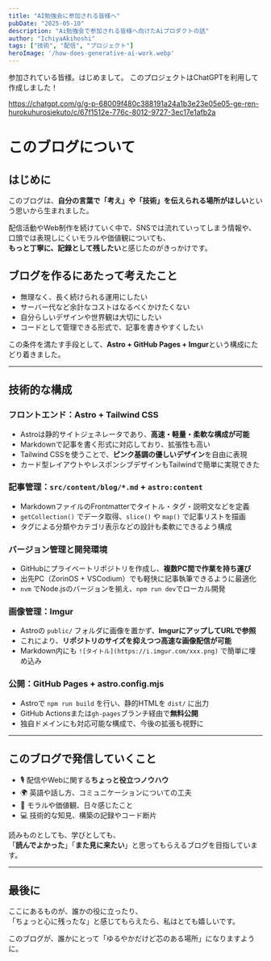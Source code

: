 ```yaml
---
title: "AI勉強会に参加される皆様へ"
pubDate: "2025-05-10"
description: "Ai勉強会で参加される皆様へ向けたAiプロダクトの話"
author: "IchiyaAkihoshi"
tags: ["技術", "配信", "プロジェクト"]
heroImage: '/how-does-generative-ai-work.webp'
---
```


参加されている皆様。はじめまして。
このプロジェクトはChatGPTを利用して作成しました！

https://chatgpt.com/g/g-p-68009f480c388191a24a1b3e23e05e05-ge-ren-hurokuhurosiekuto/c/67f1512e-776c-8012-9727-3ec17e1afb2a

# このブログについて

## はじめに

このブログは、**自分の言葉で「考え」や「技術」を伝えられる場所がほしい**という思いから生まれました。

配信活動やWeb制作を続けていく中で、SNSでは流れていってしまう情報や、  
口頭では表現しにくいモラルや価値観についても、  
**もっと丁寧に、記録として残したい**と感じたのがきっかけです。

## ブログを作るにあたって考えたこと

- 無理なく、長く続けられる運用にしたい
- サーバー代など余計なコストはなるべくかけたくない
- 自分らしいデザインや世界観は大切にしたい
- コードとして管理できる形式で、記事を書きやすくしたい

この条件を満たす手段として、**Astro + GitHub Pages + Imgur**という構成にたどり着きました。

---

## 技術的な構成

### フロントエンド：Astro + Tailwind CSS

- Astroは静的サイトジェネレータであり、**高速・軽量・柔軟な構成が可能**
- Markdownで記事を書く形式に対応しており、拡張性も高い
- Tailwind CSSを使うことで、**ピンク基調の優しいデザイン**を自由に表現
- カード型レイアウトやレスポンシブデザインもTailwindで簡単に実現できた

### 記事管理：`src/content/blog/*.md` + `astro:content`

- MarkdownファイルのFrontmatterでタイトル・タグ・説明文などを定義
- `getCollection()` でデータ取得、`slice()` や `map()` で記事リストを描画
- タグによる分類やカテゴリ表示などの設計も柔軟にできるよう構成

### バージョン管理と開発環境

- GitHubにプライベートリポジトリを作成し、**複数PC間で作業を持ち運び**
- 出先PC（ZorinOS + VSCodium）でも軽快に記事執筆できるように最適化
- `nvm` でNode.jsのバージョンを揃え、`npm run dev`でローカル開発

### 画像管理：Imgur

- Astroの `public/` フォルダに画像を置かず、**ImgurにアップしてURLで参照**
- これにより、**リポジトリのサイズを抑えつつ高速な画像配信が可能**
- Markdown内にも `![タイトル](https://i.imgur.com/xxx.png)` で簡単に埋め込み

### 公開：GitHub Pages + astro.config.mjs

- Astroで `npm run build` を行い、静的HTMLを `dist/` に出力
- GitHub Actionsまたは`gh-pages`ブランチ経由で**無料公開**
- 独自ドメインにも対応可能な構成で、今後の拡張も視野に

---

## このブログで発信していくこと

- 🎙 配信やWebに関する**ちょっと役立つノウハウ**
- 🌍 英語や話し方、コミュニケーションについての工夫
- 🤝 モラルや価値観、日々感じたこと
- 💻 技術的な知見、構築の記録やコード断片

読みものとしても、学びとしても、  
「**読んでよかった**」「**また見に来たい**」と思ってもらえるブログを目指しています。

---

## 最後に

ここにあるものが、誰かの役に立ったり、  
「ちょっと心に残ったな」と感じてもらえたら、私はとても嬉しいです。

このブログが、誰かにとって「ゆるやかだけど芯のある場所」になりますように。
